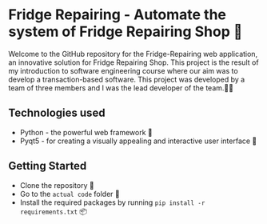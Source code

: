 # Fridge Repairing - Automate the system of Fridge Repairing Shop 🏢

Welcome to the GitHub repository for the Fridge-Repairing web application, an innovative solution for Fridge Repairing Shop. This project is the result of my introduction to software engineering course where our aim was to develop a transaction-based software. This project was developed by a team of three members and I was the lead developer of the team.🧑‍💻

## Technologies used
- Python - the powerful web framework 🚀
- Pyqt5 - for creating a visually appealing and interactive user interface 🎨

## Getting Started
- Clone the repository 🤝
- Go to the `actual code` folder 📂
- Install the required packages by running `pip install -r requirements.txt` 📦
